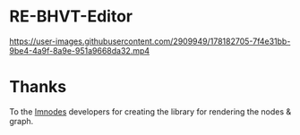 # RE-BHVT-Editor

https://user-images.githubusercontent.com/2909949/178182705-7f4e31bb-9be4-4a9f-8a9e-951a9668da32.mp4

# Thanks
To the [Imnodes](https://github.com/Nelarius/imnodes) developers for creating the library for rendering the nodes & graph.

